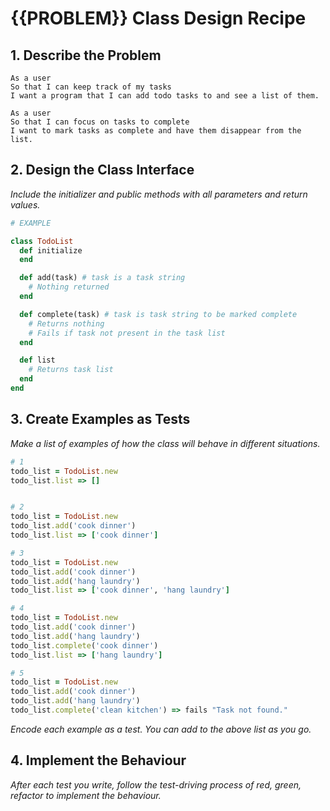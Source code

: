 # {{PROBLEM}} Class Design Recipe

## 1. Describe the Problem
    As a user
    So that I can keep track of my tasks
    I want a program that I can add todo tasks to and see a list of them.

    As a user
    So that I can focus on tasks to complete
    I want to mark tasks as complete and have them disappear from the list.

## 2. Design the Class Interface

_Include the initializer and public methods with all parameters and return values._

```ruby
# EXAMPLE

class TodoList
  def initialize
  end

  def add(task) # task is a task string
    # Nothing returned
  end

  def complete(task) # task is task string to be marked complete
    # Returns nothing
    # Fails if task not present in the task list
  end

  def list
    # Returns task list
  end
end
```

## 3. Create Examples as Tests

_Make a list of examples of how the class will behave in different situations._

```ruby
# 1
todo_list = TodoList.new 
todo_list.list => []


# 2
todo_list = TodoList.new 
todo_list.add('cook dinner')
todo_list.list => ['cook dinner']

# 3
todo_list = TodoList.new 
todo_list.add('cook dinner')
todo_list.add('hang laundry')
todo_list.list => ['cook dinner', 'hang laundry']

# 4
todo_list = TodoList.new 
todo_list.add('cook dinner')
todo_list.add('hang laundry')
todo_list.complete('cook dinner')
todo_list.list => ['hang laundry']

# 5
todo_list = TodoList.new 
todo_list.add('cook dinner')
todo_list.add('hang laundry')
todo_list.complete('clean kitchen') => fails "Task not found."
```

_Encode each example as a test. You can add to the above list as you go._

## 4. Implement the Behaviour

_After each test you write, follow the test-driving process of red, green, refactor to implement the behaviour._
